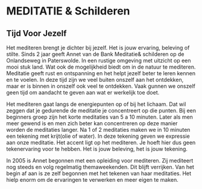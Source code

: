 
# MEDITATIE & Schilderen
## Tijd Voor Jezelf 



Het mediteren brengt je dichter bij jezelf. Het is jouw ervaring, beleving of stilte. 
Sinds 2 jaar geeft Annet van de Bank Meditatie& schilderen op de Onlandseweg in Paterswolde. In een rustige omgeving met   uitzicht op een mooi stuk land. Wat ook de mogelijkheid biedt om  in de natuur te mediteren.
 Meditatie geeft rust en ontspanning en het helpt jezelf beter te leren kennen en te voelen. In deze tijd  zijn we veel buiten onszelf aan het ontdekken, maar er is binnen in onszelf ook veel te ontdekken. Vaak gunnen we onszelf geen tijd om aandacht te geven aan wat er werkelijk toe doet.
 
 Het mediteren gaat langs de energiepunten op of bij het lichaam.  Dat wil zeggen dat je gedurende de meditatie je concentreert op die punten. Bij een beginners groep zijn het korte meditaties van 5 a  10 minuten. Later als men meer gewend is en men  zich beter kan concentreren op deze manier worden de meditaties langer.  Na 1 of 2 meditaties maken we in 10 minuten een tekening  met krijt(olie of water). In deze tekening geven we expressie aan onze meditatie. Het accent ligt op het mediteren. Je hoeft hier dus geen tekenervaring voor te hebben. Het is jouw beleving, het is jouw tekening.
 
In 2005 is Annet begonnen met een opleiding voor mediteren.  Zij mediteert nog steeds en  volg regelmatig themaweekenden. Dit blijft  verrijken. Van het begin af aan is ze zelf begonnen met het tekenen van haar meditaties. Het hielp  enorm om de ervaringen te verwerken en  meer eigen te maken.
